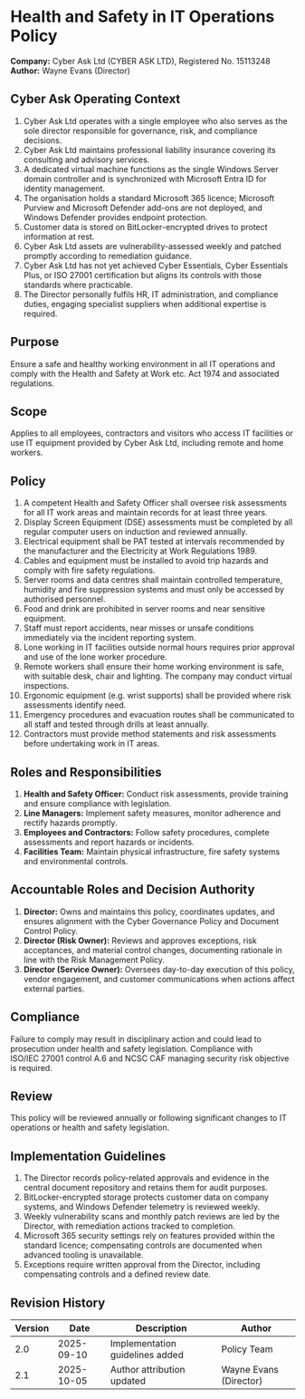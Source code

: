 # Health and Safety in IT Operations Policy

**Company:** Cyber Ask Ltd (CYBER ASK LTD), Registered No. 15113248
**Author:** Wayne Evans (Director)

## Cyber Ask Operating Context

1. Cyber Ask Ltd operates with a single employee who also serves as the sole director responsible for governance, risk, and compliance decisions.
2. Cyber Ask Ltd maintains professional liability insurance covering its consulting and advisory services.
3. A dedicated virtual machine functions as the single Windows Server domain controller and is synchronized with Microsoft Entra ID for identity management.
4. The organisation holds a standard Microsoft 365 licence; Microsoft Purview and Microsoft Defender add-ons are not deployed, and Windows Defender provides endpoint protection.
5. Customer data is stored on BitLocker-encrypted drives to protect information at rest.
6. Cyber Ask Ltd assets are vulnerability-assessed weekly and patched promptly according to remediation guidance.
7. Cyber Ask Ltd has not yet achieved Cyber Essentials, Cyber Essentials Plus, or ISO 27001 certification but aligns its controls with those standards where practicable.
8. The Director personally fulfils HR, IT administration, and compliance duties, engaging specialist suppliers when additional expertise is required.



## Purpose
Ensure a safe and healthy working environment in all IT operations and comply with the Health and Safety at Work etc. Act 1974 and associated regulations.

## Scope
Applies to all employees, contractors and visitors who access IT facilities or use IT equipment provided by Cyber Ask Ltd, including remote and home workers.

## Policy
1. A competent Health and Safety Officer shall oversee risk assessments for all IT work areas and maintain records for at least three years.
2. Display Screen Equipment (DSE) assessments must be completed by all regular computer users on induction and reviewed annually.
3. Electrical equipment shall be PAT tested at intervals recommended by the manufacturer and the Electricity at Work Regulations 1989.
4. Cables and equipment must be installed to avoid trip hazards and comply with fire safety regulations.
5. Server rooms and data centres shall maintain controlled temperature, humidity and fire suppression systems and must only be accessed by authorised personnel.
6. Food and drink are prohibited in server rooms and near sensitive equipment.
7. Staff must report accidents, near misses or unsafe conditions immediately via the incident reporting system.
8. Lone working in IT facilities outside normal hours requires prior approval and use of the lone worker procedure.
9. Remote workers shall ensure their home working environment is safe, with suitable desk, chair and lighting. The company may conduct virtual inspections.
10. Ergonomic equipment (e.g. wrist supports) shall be provided where risk assessments identify need.
11. Emergency procedures and evacuation routes shall be communicated to all staff and tested through drills at least annually.
12. Contractors must provide method statements and risk assessments before undertaking work in IT areas.

## Roles and Responsibilities
1. **Health and Safety Officer:** Conduct risk assessments, provide training and ensure compliance with legislation.
2. **Line Managers:** Implement safety measures, monitor adherence and rectify hazards promptly.
3. **Employees and Contractors:** Follow safety procedures, complete assessments and report hazards or incidents.
4. **Facilities Team:** Maintain physical infrastructure, fire safety systems and environmental controls.

## Accountable Roles and Decision Authority

1. **Director:** Owns and maintains this policy, coordinates updates, and ensures alignment with the Cyber Governance Policy and Document Control Policy.
2. **Director (Risk Owner):** Reviews and approves exceptions, risk acceptances, and material control changes, documenting rationale in line with the Risk Management Policy.
3. **Director (Service Owner):** Oversees day-to-day execution of this policy, vendor engagement, and customer communications when actions affect external parties.


## Compliance
Failure to comply may result in disciplinary action and could lead to prosecution under health and safety legislation. Compliance with ISO/IEC 27001 control A.6 and NCSC CAF managing security risk objective is required.

## Review
This policy will be reviewed annually or following significant changes to IT operations or health and safety legislation.

## Implementation Guidelines
1. The Director records policy-related approvals and evidence in the central document repository and retains them for audit purposes.
2. BitLocker-encrypted storage protects customer data on company systems, and Windows Defender telemetry is reviewed weekly.
3. Weekly vulnerability scans and monthly patch reviews are led by the Director, with remediation actions tracked to completion.
4. Microsoft 365 security settings rely on features provided within the standard licence; compensating controls are documented when advanced tooling is unavailable.
5. Exceptions require written approval from the Director, including compensating controls and a defined review date.


## Revision History

| Version | Date | Description | Author |
| ------- | ---------- | ----------------------- | ------ |
| 2.0     | 2025-09-10 | Implementation guidelines added | Policy Team |
| 2.1     | 2025-10-05 | Author attribution updated | Wayne Evans (Director) |
